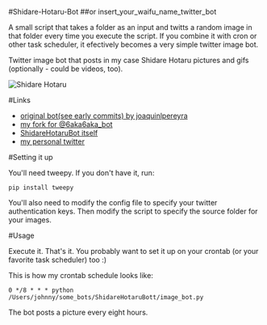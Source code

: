 #Shidare-Hotaru-Bot
##or insert_your_waifu_name_twitter_bot

A small script that takes a folder as an input and twitts a random image in that folder every time you execute the script. If you combine it with cron or other task scheduler, it efectively becomes a very simple twitter image bot.

Twitter image bot that posts in my case Shidare Hotaru pictures and gifs (optionally - could be videos, too).

![Shidare Hotaru](https://pbs.twimg.com/media/CaiN2-PUAAAsoex.jpg)

#Links

* [original bot(see early commits) by joaquinlpereyra](https://github.com/joaquinlpereyra/twitterImgBot)
* [my fork for @6aka6aka_bot](https://github.com/johnnykernel/twitterImgBot)
* [ShidareHotaruBot itself](https://twitter.com/ShidareBot)
* [my personal twitter](https://twitter.com/6aka6aka)

#Setting it up

You'll need tweepy. If you don't have it, run:

``` pip install tweepy ```

You'll also need to modify the config file to specify your twitter authentication keys. Then modify the script to specify the source folder for your images.

#Usage

Execute it. That's it.
You probably want to set it up on your crontab (or your favorite task scheduler) too :)

This is how my crontab schedule looks like:

```ksh
0 */8 * * * python /Users/johnny/some_bots/ShidareHotaruBott/image_bot.py
```
The bot posts a picture every eight hours.
